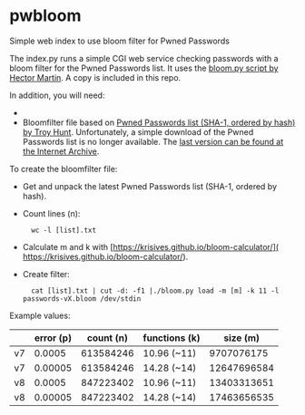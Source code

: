 # pwbloom
Simple web index to use bloom filter for Pwned Passwords

The index.py runs a simple CGI web service checking passwords with a bloom filter for
the Pwned Passwords list. It uses the [bloom.py script by Hector Martin](
https://gist.github.com/marcan/23e1ec416bf884dcd7f0e635ce5f2724). A copy is included in
this repo.

In addition, you will need:

* 
* Bloomfilter file based on [Pwned Passwords list (SHA-1, ordered by hash) by Troy
  Hunt](https://haveibeenpwned.com/Passwords). Unfortunately, a simple download of the
  Pwned Passwords list is no longer available. The [last version can be found at the
  Internet Archive](https://archive.org/details/pwned-passwords-version-8).

To create the bloomfilter file:

* Get and unpack the latest Pwned Passwords list (SHA-1, ordered by hash).

* Count lines (n):

        wc -l [list].txt

* Calculate m and k with [https://krisives.github.io/bloom-calculator/](
  https://krisives.github.io/bloom-calculator/).

* Create filter:

        cat [list].txt | cut -d: -f1 |./bloom.py load -m [m] -k 11 -l passwords-vX.bloom /dev/stdin

Example values:

|    | error (p) | count (n) | functions (k) |  size (m)   |
|----|-----------|-----------|---------------|-------------|
| v7 | 0.0005    | 613584246 | 10.96 (~11)   | 9707076175  |
| v7 | 0.00005   | 613584246 | 14.28 (~14)   | 12647696584 |
| v8 | 0.0005    | 847223402 | 10.96 (~11)   | 13403313651 |
| v8 | 0.00005   | 847223402 | 14.28 (~14)   | 17463656535 |
